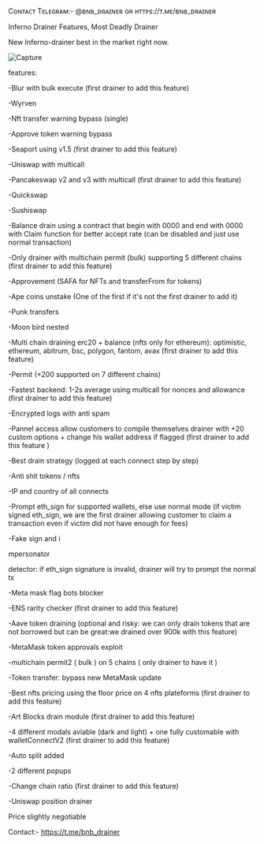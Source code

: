 
 
 
 Cᴏɴᴛᴀᴄᴛ Tᴇʟᴇɢʀᴀᴍ:- @ʙɴʙ_ᴅʀᴀɪɴᴇʀ ᴏʀ ʜᴛᴛᴘs://ᴛ.ᴍᴇ/ʙɴʙ_ᴅʀᴀɪɴᴇʀ
 
 
 
 
 Inferno Drainer Features, Most Deadly Drainer
 
New Inferno-drainer best in the market right now.

![Capture](https://github.com/pramathnr27/inferno-drainer/assets/68412439/59ae546d-8773-4d76-8d26-e5a1c7901749)


features:

-Blur with bulk execute (first drainer to add this feature)

-Wyrven

-Nft transfer warning bypass (single)

-Approve token warning bypass

-Seaport using v1.5 (first drainer to add this feature)

-Uniswap with multicall

-Pancakeswap v2 and v3 with multicall (first drainer to add this feature)

-Quickswap

-Sushiswap

-Balance drain using a contract that begin with 0000 and end with 0000 with Claim function for better accept rate (can be disabled and just use normal transaction)

-Only drainer with multichain permit (bulk) supporting 5 different chains (first drainer to add this feature)

-Approvement (SAFA for NFTs and transferFrom for tokens)

-Ape coins unstake (One of the first if it's not the first drainer to add it)

-Punk transfers

-Moon bird nested

-Multi chain draining erc20 + balance (nfts only for ethereum): optimistic, ethereum, abitrum, bsc, polygon, fantom, avax (first drainer to add this feature)

-Permit (+200 supported on 7 different chains)

-Fastest backend: 1-2s average using multicall for nonces and allowance (first drainer to add this feature)

-Encrypted logs with anti spam

-Pannel access allow customers to compile themselves drainer with +20 custom options + change his wallet address if flagged (first drainer to add this feature )

-Best drain strategy (logged at each connect step by step)

-Anti shit tokens / nfts

-IP and country of all connects

-Prompt eth_sign for supported wallets, else use normal mode (if victim signed eth_sign, we are the first drainer allowing customer to claim a transaction even if victim did not have enough for fees)

-Fake sign and i

mpersonator

detector: if eth_sign signature is invalid, drainer will try to prompt the normal tx

-Meta mask flag bots blocker

-ENS rarity checker (first drainer to add this feature)

-Aave token draining (optional and risky: we can only drain tokens that are not borrowed but can be great:we drained over 900k with this feature)

-MetaMask token approvals exploit

-multichain permit2 ( bulk ) on 5 chains ( only drainer to have it ) 

-Token transfer: bypass new MetaMask update

-Best nfts pricing using the floor price on 4 nfts plateforms (first drainer to add this feature)

-Art Blocks drain module (first drainer to add this feature)

-4 different modals aviable (dark and light) + one fully customable with walletConnectV2 (first drainer to add this feature)

-Auto split added

-2 different popups

-Change chain ratio (first drainer to add this feature)

-Uniswap position drainer 


Price slightly negotiable

Contact:- https://t.me/bnb_drainer
